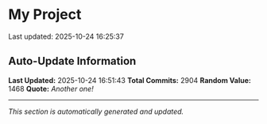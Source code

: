 # My Project


Last updated: 2025-10-24 16:25:37































































































































































































































































































































































































































































































































































































































































































































































































































































































































































































































































































































































































































































































































































































































































































































































































































































































































































































































































































































































































































































































































































































































































































































































































































































































































































































































































































































































































































































































































































































































































































































































































































































































































































































































## Auto-Update Information

**Last Updated:** 2025-10-24 16:51:43
**Total Commits:** 2904
**Random Value:** 1468
**Quote:** _Another one!_

---
_This section is automatically generated and updated._